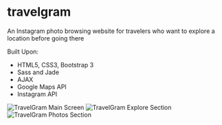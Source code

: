 # travelgram
An Instagram photo browsing website for travelers who want to explore a location before going there

Built Upon:
- HTML5, CSS3, Bootstrap 3
- Sass and Jade
- AJAX
- Google Maps API
- Instagram API

![TravelGram Main Screen](http://www.duncanleung.com/portfolio/travelgram-github/hero.jpg)
![TravelGram Explore Section](http://www.duncanleung.com/portfolio/travelgram-github/explore.jpg)
![TravelGram Photos Section](http://www.duncanleung.com/portfolio/travelgram-github/browse.jpg)
